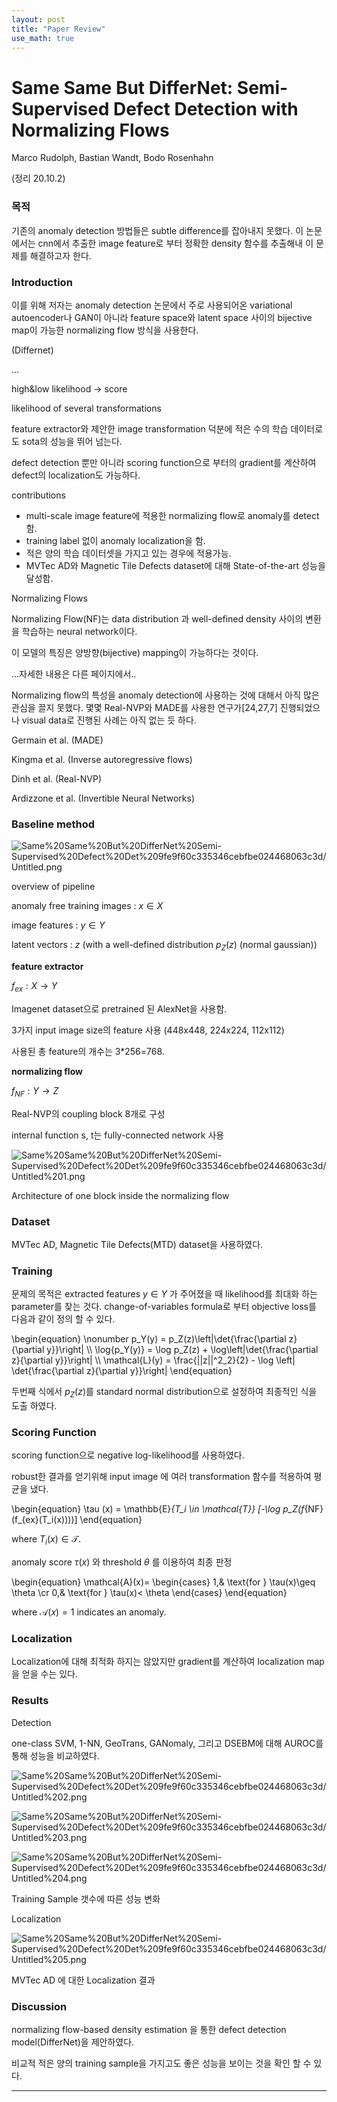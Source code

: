 ```yaml
---
layout: post
title: "Paper Review"
use_math: true
---
```


# Same Same But DifferNet: Semi-Supervised Defect Detection with Normalizing Flows

Marco Rudolph, Bastian Wandt, Bodo Rosenhahn

(정리 20.10.2)

### 목적

기존의 anomaly detection 방법들은 subtle difference를 잡아내지 못했다.  이 논문에서는 cnn에서 추출한 image feature로 부터 정확한 density 함수를 추출해내 이 문제를 해결하고자 한다.

### Introduction

이를 위해 저자는 anomaly detection 논문에서 주로 사용되어온 variational autoencoder나 GAN이 아니라 feature space와 latent space 사이의 bijective map이 가능한 normalizing flow 방식을 사용한다.

(Differnet)

...

high&low likelihood → score

likelihood of several transformations

feature extractor와 제안한 image transformation 덕분에 적은 수의 학습 데이터로도 sota의 성능을 뛰어 넘는다.

defect detection 뿐만 아니라 scoring function으로 부터의 gradient를 계산하여 defect의 localization도 가능하다.

contributions

- multi-scale image feature에 적용한 normalizing flow로 anomaly를 detect 함.
- training label 없이 anomaly localization을 함.
- 적은 양의 학습 데이터셋을 가지고 있는 경우에 적용가능.
- MVTec AD와 Magnetic Tile Defects dataset에 대해 State-of-the-art 성능을 달성함.

Normalizing Flows

Normalizing Flow(NF)는 data distribution 과 well-defined density 사이의 변환을 학습하는 neural network이다.

이 모델의 특징은 양방향(bijective) mapping이 가능하다는 것이다.

...자세한 내용은 다른 페이지에서..

Normalizing flow의 특성을 anomaly detection에 사용하는 것에 대해서 아직 많은 관심을 끌지 못했다. 몇몇 Real-NVP와 MADE를 사용한 연구가[24,27,7] 진행되었으나 visual data로 진행된 사례는 아직 없는 듯 하다.

Germain et al. (MADE)

Kingma et al. (Inverse autoregressive flows)

Dinh et al. (Real-NVP)

Ardizzone et al. (Invertible Neural Networks)

### Baseline method

![Same%20Same%20But%20DifferNet%20Semi-Supervised%20Defect%20Det%209fe9f60c335346cebfbe024468063c3d/Untitled.png](Same%20Same%20But%20DifferNet%20Semi-Supervised%20Defect%20Det%209fe9f60c335346cebfbe024468063c3d/Untitled.png)

overview of pipeline

anomaly free training images : $x \in X$

image features : $y \in Y$

latent vectors : $z$ (with a well-defined distribution $p_Z(z)$ (normal gaussian))

**feature extractor**

$f_{ex} : X → Y$

Imagenet dataset으로 pretrained 된 AlexNet을 사용함.

3가지 input image size의 feature 사용 (448x448, 224x224, 112x112)

사용된 총 feature의 개수는 3*256=768.

**normalizing flow**

$f_{NF} : Y → Z$

Real-NVP의 coupling block 8개로 구성

internal function s, t는 fully-connected network 사용

![Same%20Same%20But%20DifferNet%20Semi-Supervised%20Defect%20Det%209fe9f60c335346cebfbe024468063c3d/Untitled%201.png](Same%20Same%20But%20DifferNet%20Semi-Supervised%20Defect%20Det%209fe9f60c335346cebfbe024468063c3d/Untitled%201.png)

Architecture of one block inside the normalizing flow

### Dataset

MVTec AD, Magnetic Tile Defects(MTD) dataset을 사용하였다.

### Training

문제의 목적은 extracted features $y\in Y$ 가 주어졌을 때 likelihood를 최대화 하는 parameter를 찾는 것다. change-of-variables formula로 부터 objective loss를 다음과 같이 정의 할 수 있다.

\begin{equation}
    \nonumber
    p_Y(y) = p_Z(z)\left|\det{\frac{\partial z}{\partial y}}\right| \\\ 
    \log{p_Y(y)} = \log p_Z(z) + \log\left|\det{\frac{\partial z}{\partial y}}\right| \\\ 
    \mathcal{L}(y) = \frac{||z||^2_2}{2} - \log \left| \det{\frac{\partial z}{\partial y}}\right|
\end{equation}

두번째 식에서 $p_Z(z)$를 standard normal distribution으로 설정하여 최종적인 식을 도출 하였다.

### Scoring Function

scoring function으로 negative log-likelihood를 사용하였다.

robust한 결과를 얻기위해 input image 에 여러 transformation 함수를 적용하여 평균을 냈다.  

\begin{equation}
    \tau (x) = \mathbb{E}_{T_i \in \mathcal{T}} [-\log p_Z(f_\{NF\}(f_\{ex\}(T_i(x))))]
\end{equation}

where $T_i (x) \in \mathcal{T}$.

anomaly score $\tau(x)$ 와 threshold $\theta$ 를 이용하여 최종 판정

\begin{equation}
    \mathcal{A}(x)= 
    \begin{cases}
        1,& \text{for } \tau(x)\geq \theta \cr
        0,& \text{for } \tau(x)< \theta
    \end{cases}
\end{equation}

where $\mathcal{A}(x) = 1$ indicates an anomaly.

### Localization

Localization에 대해 최적화 하지는 않았지만 gradient를 계산하여 localization map을 얻을 수는 있다.

### Results

Detection

one-class SVM, 1-NN, GeoTrans, GANomaly, 그리고 DSEBM에 대해 AUROC를 통해 성능을 비교하였다.

![Same%20Same%20But%20DifferNet%20Semi-Supervised%20Defect%20Det%209fe9f60c335346cebfbe024468063c3d/Untitled%202.png](Same%20Same%20But%20DifferNet%20Semi-Supervised%20Defect%20Det%209fe9f60c335346cebfbe024468063c3d/Untitled%202.png)

![Same%20Same%20But%20DifferNet%20Semi-Supervised%20Defect%20Det%209fe9f60c335346cebfbe024468063c3d/Untitled%203.png](Same%20Same%20But%20DifferNet%20Semi-Supervised%20Defect%20Det%209fe9f60c335346cebfbe024468063c3d/Untitled%203.png)

![Same%20Same%20But%20DifferNet%20Semi-Supervised%20Defect%20Det%209fe9f60c335346cebfbe024468063c3d/Untitled%204.png](Same%20Same%20But%20DifferNet%20Semi-Supervised%20Defect%20Det%209fe9f60c335346cebfbe024468063c3d/Untitled%204.png)

Training Sample 갯수에 따른 성능 변화

Localization

![Same%20Same%20But%20DifferNet%20Semi-Supervised%20Defect%20Det%209fe9f60c335346cebfbe024468063c3d/Untitled%205.png](Same%20Same%20But%20DifferNet%20Semi-Supervised%20Defect%20Det%209fe9f60c335346cebfbe024468063c3d/Untitled%205.png)

MVTec AD 에 대한 Localization 결과

### Discussion

normalizing flow-based density estimation 을 통한 defect detection model(DifferNet)을 제안하였다.

비교적 적은 양의 training sample을 가지고도 좋은 성능을 보이는 것을 확인 할 수 있다.

---

<!--
### note

중요

**Note that we focus on works that deal with image anomaly detection rather than anomaly localization  to keep the focus on our main problem**

Generative models

Anomaly detection approaches using these models are based on the idea that the anomalies cannot be generated since they do not exist in the training set.

Autoencoder-based approaches

Bergmann et al. (SSIM-loss model)

In many cases autoencoder-based methods fail because they generalize too strongly, i.e. anomalies can be reconstructed as good as normal samples.

Gong et al. tackle the generalization problem by employing memory modules.

Zhai et al. connect regularized autoencoders with energy-based models to model the data distribution and classify samples with hight energy as an anomaly.

GAN-based approaches

assume that only positive samples can be generated.

Schlegl et al. propose a two stage training method

Akcay et al. make use of adversarial training by letting an autoencoder directly act as generating part of the GAN. This enforces the property of the decoder to only generate normal-like samples which can be measured by the difference between the embedding of the original and the reconstructed data.

We argue that generative models are appropriate for a wide range of defect detection scenarios since they strongly depend on the anomaly type. ...

### 개인적 코멘트

### 코드분석

[https://github.com/marco-rudolph/differnet/blob/master/train.py](https://github.com/marco-rudolph/differnet/blob/master/train.py)

- [train.py](http://train.py) -evaluate

    ```python
    def train(train_loader, test_loader):
    		# ...
    		for epoch in range(c.meta_epochs):
    				# train some epochs
    				# ...
    				
    				# evaluate
    				model.eval()
    				if c.verbose:
    				    print('\nCompute loss and scores on test set:')
    				test_loss = list()
    				test_z = list()
    				test_labels = list()
    				with torch.no_grad():
    				    for i, data in enumerate(tqdm(test_loader, disable=c.hide_tqdm_bar)):
    				        inputs, labels = preprocess_batch(data)
    				        z = model(inputs)
    				        loss = get_loss(z, model.nf.jacobian(run_forward=False)) # !
    				        test_z.append(z)
    				        test_loss.append(t2np(loss))
    				        test_labels.append(t2np(labels))
    				
    				test_loss = np.mean(np.array(test_loss))
    				if c.verbose:
    				    print('Epoch: {:d} \t test_loss: {:.4f}'.format(epoch, test_loss))
    				
    				test_labels = np.concatenate(test_labels)
    				is_anomaly = np.array([0 if l == 0 else 1 for l in test_labels])
    				
    				z_grouped = torch.cat(test_z, dim=0).view(-1, c.n_transforms_test, c.n_feat)
    				anomaly_score = t2np(torch.mean(z_grouped ** 2, dim=(-2, -1))) # !
    				score_obs.update(roc_auc_score(is_anomaly, anomaly_score), epoch,
    				                 print_score=c.verbose or epoch == c.meta_epochs - 1)
    ```

    ```python
    def get_loss(z, jac):
        '''check equation 4 of the paper why this makes sense - oh and just ignore the scaling here'''
        return torch.mean(0.5 * torch.sum(z ** 2, dim=(1,)) - jac) / z.shape[1]

    def t2np(tensor):
        '''pytorch tensor -> numpy array'''
        return tensor.cpu().data.numpy() if tensor is not None else None
    ```
-->

